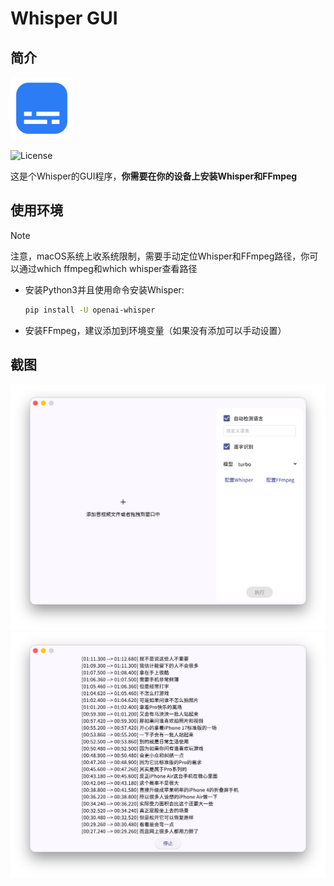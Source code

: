 # Whisper GUI

## 简介

<img src="assets/icon.png" width="100px">

![License](https://img.shields.io/badge/License-MIT-dark_green)

这是个Whisper的GUI程序，**你需要在你的设备上安装Whisper和FFmpeg**

## 使用环境

> [!NOTE]
> 注意，macOS系统上收系统限制，需要手动定位Whisper和FFmpeg路径，你可以通过which ffmpeg和which whisper查看路径

- 安装Python3并且使用命令安装Whisper:
  ```bash
  pip install -U openai-whisper
  ```
- 安装FFmpeg，建议添加到环境变量（如果没有添加可以手动设置）

## 截图

<img src="demo/demo1.png" width="600px">

<img src="demo/demo2.png" width="600px">
